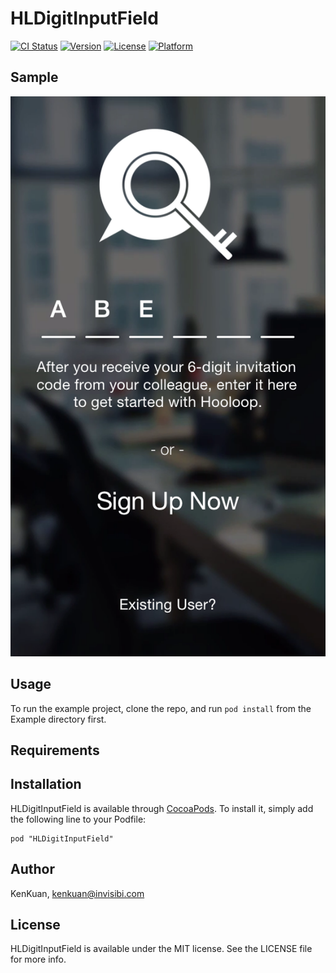 # HLDigitInputField

[![CI Status](http://img.shields.io/travis/KenKuan/HLDigitInputField.svg?style=flat)](https://travis-ci.org/Invisibi/HLDigitInputField.svg)
[![Version](https://img.shields.io/cocoapods/v/HLDigitInputField.svg?style=flat)](http://cocoadocs.org/docsets/HLDigitInputField)
[![License](https://img.shields.io/cocoapods/l/HLDigitInputField.svg?style=flat)](http://cocoadocs.org/docsets/HLDigitInputField)
[![Platform](https://img.shields.io/cocoapods/p/HLDigitInputField.svg?style=flat)](http://cocoadocs.org/docsets/HLDigitInputField)

## Sample

![Sample](https://raw.githubusercontent.com/Invisibi/HLDigitInputField/master/Sample.png "Sample")

## Usage

To run the example project, clone the repo, and run `pod install` from the Example directory first.

## Requirements

## Installation

HLDigitInputField is available through [CocoaPods](http://cocoapods.org). To install
it, simply add the following line to your Podfile:

    pod "HLDigitInputField"

## Author

KenKuan, kenkuan@invisibi.com

## License

HLDigitInputField is available under the MIT license. See the LICENSE file for more info.


